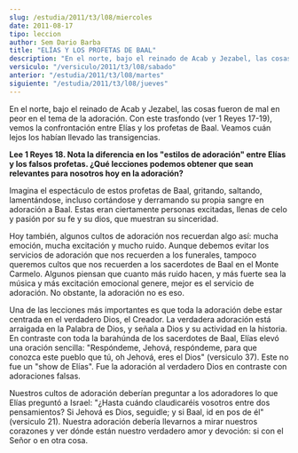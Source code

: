 ```yaml
---
slug: /estudia/2011/t3/l08/miercoles
date: 2011-08-17
tipo: leccion
author: Sem Dario Barba
title: "ELÍAS Y LOS PROFETAS DE BAAL"
description: "En el norte, bajo el reinado de Acab y Jezabel, las cosas fueron de mal en peor  en el tema de la adoración. Con este trasfondo, vemos la confrontación entre  Elías y los profetas de Baal. Veamos cuán lejos los habían llevado las  transigencias."
versiculo: "/versiculo/2011/t3/l08/sabado"
anterior: "/estudia/2011/t3/l08/martes"
siguiente: "/estudia/2011/t3/l08/jueves"
---
```


En el norte, bajo el reinado de Acab y Jezabel, las cosas fueron de mal en peor en el tema de la adoración. Con este trasfondo (ver 1 Reyes 17-19), vemos la confrontación entre Elías y los profetas de Baal. Veamos cuán lejos los habían llevado las transigencias.

**Lee 1 Reyes 18. Nota la diferencia en los "estilos de adoración" entre Elías y los falsos profetas. ¿Qué lecciones podemos obtener que sean relevantes para nosotros hoy en la adoración?**

Imagina el espectáculo de estos profetas de Baal, gritando, saltando, lamentándose, incluso cortándose y derramando su propia sangre en adoración a Baal. Estas eran ciertamente personas excitadas, llenas de celo y pasión por su fe y su dios, que muestran su sinceridad.

Hoy también, algunos cultos de adoración nos recuerdan algo así: mucha emoción, mucha excitación y mucho ruido. Aunque debemos evitar los servicios de adoración que nos recuerden a los funerales, tampoco queremos cultos que nos recuerden a los sacerdotes de Baal en el Monte Carmelo. Algunos piensan que cuanto más ruido hacen, y más fuerte sea la música y más excitación emocional genere, mejor es el servicio de adoración. No obstante, la adoración no es eso.

Una de las lecciones más importantes es que toda la adoración debe estar centrada en el verdadero Dios, el Creador. La verdadera adoración está arraigada en la Palabra de Dios, y señala a Dios y su actividad en la historia. En contraste con toda la barahúnda de los sacerdotes de Baal, Elías elevó una oración sencilla: "Respóndeme, Jehová, respóndeme, para que conozca este pueblo que tú, oh Jehová, eres el Dios" (versiculo 37). Este no fue un "show de Elías". Fue la adoración al verdadero Dios en contraste con adoraciones falsas.

Nuestros cultos de adoración deberían preguntar a los adoradores lo que Elías preguntó a Israel: "¿Hasta cuándo claudicaréis vosotros entre dos pensamientos? Si Jehová es Dios, seguidle; y si Baal, id en pos de él" (versiculo 21). Nuestra adoración debería llevarnos a mirar nuestros corazones y ver dónde están nuestro verdadero amor y devoción: si con el Señor o en otra cosa.
